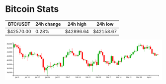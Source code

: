 # Bitcoin Stats

BTC/USDT|24h change|24h high|24h low|
|---|---|---|---|
|$42570.00|0.28%|$42896.64|$42158.67|

<img src="./chart.svg">
